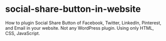 # social-share-button-in-website
How to plugin Social Share Button of Facebook, Twitter, LinkedIn, Pinterest, and Email in your website. Not any WordPress plugin. Using only HTML, CSS, JavaScript.

